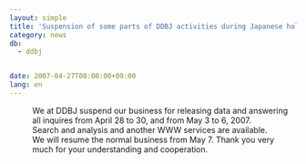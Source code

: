 ```yaml
---
layout: simple
title: 'Suspension of some parts of DDBJ activities during Japanese holidays'
category: news
db:
  - ddbj


date: 2007-04-27T00:00:00+09:00
lang: en
---
```


<dd>We at DDBJ suspend our business for releasing data and answering all inquires from April 28 to 30, and from May 3 to 6, 2007.
<dd> Search and analysis and another WWW services are available.
<dd>We will resume the normal business from May 7. Thank you very much for your understanding and cooperation.</dd>
</dd>
</dd>
